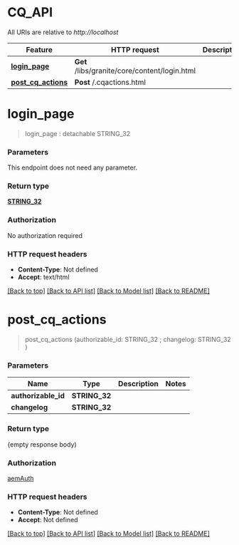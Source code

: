 # CQ_API

All URIs are relative to *http://localhost*

Feature | HTTP request | Description
------------- | ------------- | -------------
[**login_page**](CQ_API.md#login_page) | **Get** /libs/granite/core/content/login.html | 
[**post_cq_actions**](CQ_API.md#post_cq_actions) | **Post** /.cqactions.html | 


# **login_page**
> login_page : detachable STRING_32
	




### Parameters
This endpoint does not need any parameter.

### Return type

[**STRING_32**](STRING_32.md)

### Authorization

No authorization required

### HTTP request headers

 - **Content-Type**: Not defined
 - **Accept**: text/html

[[Back to top]](#) [[Back to API list]](../README.md#documentation-for-api-endpoints) [[Back to Model list]](../README.md#documentation-for-models) [[Back to README]](../README.md)

# **post_cq_actions**
> post_cq_actions (authorizable_id: STRING_32 ; changelog: STRING_32 )
	




### Parameters

Name | Type | Description  | Notes
------------- | ------------- | ------------- | -------------
 **authorizable_id** | **STRING_32**|  | 
 **changelog** | **STRING_32**|  | 

### Return type

{empty response body)

### Authorization

[aemAuth](../README.md#aemAuth)

### HTTP request headers

 - **Content-Type**: Not defined
 - **Accept**: Not defined

[[Back to top]](#) [[Back to API list]](../README.md#documentation-for-api-endpoints) [[Back to Model list]](../README.md#documentation-for-models) [[Back to README]](../README.md)

